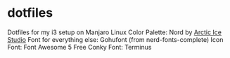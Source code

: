 # dotfiles
Dotfiles for my i3 setup on Manjaro Linux
Color Palette: Nord by [Arctic Ice Studio](github.com/arctic-ice-studio)
Font for everything else: Gohufont (from nerd-fonts-complete)
Icon Font: Font Awesome 5 Free
Conky Font: Terminus
